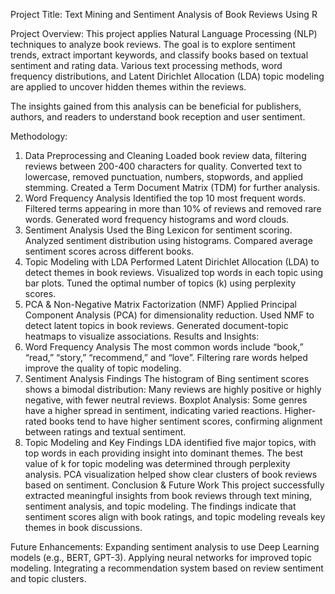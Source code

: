 Project Title:
Text Mining and Sentiment Analysis of Book Reviews Using R

Project Overview:
This project applies Natural Language Processing (NLP) techniques to analyze book reviews. The goal is to explore sentiment trends, extract important keywords, and classify books based on textual sentiment and rating data. Various text processing methods, word frequency distributions, and Latent Dirichlet Allocation (LDA) topic modeling are applied to uncover hidden themes within the reviews.

The insights gained from this analysis can be beneficial for publishers, authors, and readers to understand book reception and user sentiment.

Methodology:
1. Data Preprocessing and Cleaning
Loaded book review data, filtering reviews between 200-400 characters for quality.
Converted text to lowercase, removed punctuation, numbers, stopwords, and applied stemming.
Created a Term Document Matrix (TDM) for further analysis.
2. Word Frequency Analysis
Identified the top 10 most frequent words.
Filtered terms appearing in more than 10% of reviews and removed rare words.
Generated word frequency histograms and word clouds.
3. Sentiment Analysis
Used the Bing Lexicon for sentiment scoring.
Analyzed sentiment distribution using histograms.
Compared average sentiment scores across different books.
4. Topic Modeling with LDA
Performed Latent Dirichlet Allocation (LDA) to detect themes in book reviews.
Visualized top words in each topic using bar plots.
Tuned the optimal number of topics (k) using perplexity scores.
5. PCA & Non-Negative Matrix Factorization (NMF)
Applied Principal Component Analysis (PCA) for dimensionality reduction.
Used NMF to detect latent topics in book reviews.
Generated document-topic heatmaps to visualize associations.
Results and Insights:
1. Word Frequency Analysis
The most common words include “book,” “read,” “story,” “recommend,” and “love”.
Filtering rare words helped improve the quality of topic modeling.
2. Sentiment Analysis Findings
The histogram of Bing sentiment scores shows a bimodal distribution:
Many reviews are highly positive or highly negative, with fewer neutral reviews.
Boxplot Analysis:
Some genres have a higher spread in sentiment, indicating varied reactions.
Higher-rated books tend to have higher sentiment scores, confirming alignment between ratings and textual sentiment.
3. Topic Modeling and Key Findings
LDA identified five major topics, with top words in each providing insight into dominant themes.
The best value of k for topic modeling was determined through perplexity analysis.
PCA visualization helped show clear clusters of book reviews based on sentiment.
Conclusion & Future Work
This project successfully extracted meaningful insights from book reviews through text mining, sentiment analysis, and topic modeling. The findings indicate that sentiment scores align with book ratings, and topic modeling reveals key themes in book discussions.

Future Enhancements:
Expanding sentiment analysis to use Deep Learning models (e.g., BERT, GPT-3).
Applying neural networks for improved topic modeling.
Integrating a recommendation system based on review sentiment and topic clusters.
